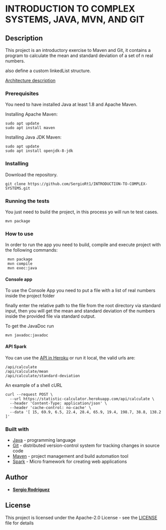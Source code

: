 # INTRODUCTION TO COMPLEX SYSTEMS, JAVA, MVN, AND GIT

## Description

 This project is an introductory exercise to Maven and Git,
 it contains a program to calculate the mean and standard deviation of a set of n real
 numbers.
 
 also define a custom linkedList structure.
 
 [Architecture description](architectureDescription.pdf)
 
### Prerequisites

 You need to have installed Java at least 1.8 and Apache Maven.

 Installing Apache Maven:
```
sudo apt update
sudo apt install maven
```
 Installing Java JDK Maven:
```
sudo apt update
sudo apt install openjdk-8-jdk
```

### Installing
 Download the repository.
```
git clone https://github.com/SergioRt1/INTRODUCTION-TO-COMPLEX-SYSTEMS.git
```
 
### Running the tests

 You just need to build the project, in this process yo will run te test cases.
```
mvn package
```
 
### How to use

  In order to run the app you need to build, compile and execute project with the following commands:
  ```
   mvn package
   mvn compile
   mvn exec:java 
   ```

#### Console app

  To use the Console App you need to put a file with a list of real numbers inside the project folder

  finally enter the relative path to the file from the root directory via standard input, then you will get the mean and standard deviation of the numbers
  inside the provided file via standard output.
  
  
  To get the JavaDoc run
  ```
  mvn javadoc:javadoc
  ```
  
#### API Spark
  
  You can use the [API in Heroku](https://statistic-calculator.herokuapp.com) or run it local, the valid urls are:
  ```
  /api/calculate
  /api/calculate/mean
  /api/calculate/standard-deviation
  ```
  An example of a shell cURL
   ```
   curl --request POST \
     --url https://statistic-calculator.herokuapp.com/api/calculate \
     --header 'Content-Type: application/json' \
     --header 'cache-control: no-cache' \
     --data '[ 15, 69.9, 6.5, 22.4, 28.4, 65.9, 19.4, 198.7, 38.8, 138.2 ]'
   ```
      
### Built with

 * [Java](https://www.java.com) - programming language
 * [Git](https://git-scm.com) - distributed version-control system for tracking changes in source code
 * [Maven](https://maven.apache.org) - project management and build automation tool
 * [Spark](http://sparkjava.com) - Micro framework for creating web applications

## Author

 * **[Sergio Rodríguez](https://github.com/SergioRt1)**
 
## License

This project is licensed under the Apache-2.0 License - see the [LICENSE](LICENSE) file for details